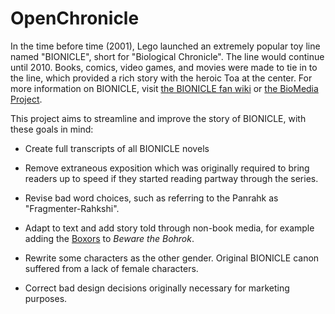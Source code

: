 # OpenChronicle
In the time before time (2001), Lego launched an extremely popular toy line named "BIONICLE", short for "Biological Chronicle". The line would continue until 2010. Books, comics, video games, and movies were made to tie in to the line, which provided a rich story with the heroic Toa at the center.
For more information on BIONICLE, visit [the BIONICLE fan wiki](http://biosector01.com) or [the BioMedia Project](http://biomediaproject.com/bmp/).

This project aims to streamline and improve the story of BIONICLE, with these goals in mind:

- Create full transcripts of all BIONICLE novels

- Remove extraneous exposition which was originally required to bring readers up to speed if they started reading partway through the series.

- Revise bad word choices, such as referring to the Panrahk as "Fragmenter-Rahkshi".

- Adapt to text and add story told through non-book media, for example adding the [Boxors](http://biosector01.com/wiki/index.php/Boxor) to *Beware the Bohrok*.

- Rewrite some characters as the other gender. Original BIONICLE canon suffered from a lack of female characters.

- Correct bad design decisions originally necessary for marketing purposes.
